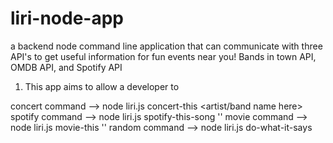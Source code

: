 # liri-node-app
a backend node command line application that can communicate with three API's to get useful information for fun events near you! Bands in town API, OMDB API, and Spotify API

1. This app aims to allow a developer to

concert command --> node liri.js concert-this <artist/band name here>
spotify command --> node liri.js spotify-this-song '<song name here>'
movie command --> node liri.js movie-this '<movie name here>'
random command --> node liri.js do-what-it-says